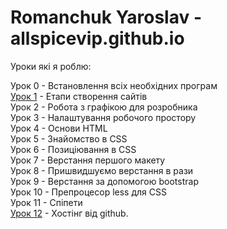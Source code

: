 # Romanchuk Yaroslav - allspicevip.github.io

Уроки які я роблю:    
  
Урок 0 - Встановлення всіх необхідних програм    
[Урок 1](https://allspicevip.github.io/lesson_1/) - Етапи створення сайтів    
Урок 2 - Робота з графікою для розробника    
Урок 3 - Налаштування робочого простору    
Урок 4 - Основи HTML    
Урок 5 - Знайомство в CSS    
Урок 6 - Позиціювання в CSS    
Урок 7 - Верстання першого макету    
Урок 8 - Пришвидшуємо верстання в рази    
Урок 9 - Верстання за допомогою bootstrap    
Урок 10 - Препроцесор less для CSS    
Урок 11 - Спіпети    
[Урок 12](https://allspicevip.github.io/lesson_12/ "мій перший bootstrap шаблон") - Хостінг від github.    

